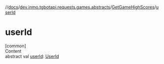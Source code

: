//[docs](../../../index.md)/[dev.inmo.tgbotapi.requests.games.abstracts](../index.md)/[GetGameHighScores](index.md)/[userId](user-id.md)



# userId  
[common]  
Content  
abstract val [userId](user-id.md): [UserId](../../dev.inmo.tgbotapi.types/index.md#%5Bdev.inmo.tgbotapi.types%2FUserId%2F%2F%2FPointingToDeclaration%2F%5D%2FClasslikes%2F625018081)  



